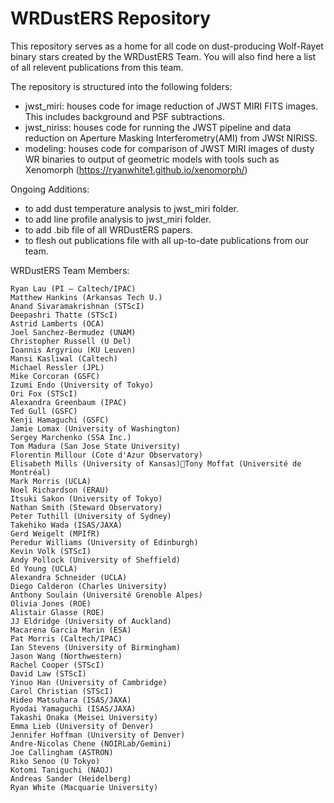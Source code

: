 # WRDustERS Repository
This repository serves as a home for all code on dust-producing Wolf-Rayet binary stars created by the WRDustERS Team. You will also find here a list of all relevent publications from this team. 

The repository is structured into the following folders:
- jwst_miri: houses code for image reduction of JWST MIRI FITS images. This includes background and PSF subtractions.
- jwst_niriss: houses code for running the JWST pipeline and data reduction on Aperture Masking Interferometry(AMI) from JWSt NIRISS.
- modeling: houses code for comparison of JWST MIRI images of dusty WR binaries to output of geometric models with tools such as Xenomorph (https://ryanwhite1.github.io/xenomorph/)

Ongoing Additions: 
- to add dust temperature analysis to jwst_miri folder.
- to add line profile analysis to jwst_miri folder.
- to add .bib file of all WRDustERS papers.
- to flesh out publications file with all up-to-date publications from our team. 

WRDustERS Team Members:

    Ryan Lau (PI – Caltech/IPAC)
    Matthew Hankins (Arkansas Tech U.)
    Anand Sivaramakrishnan (STScI)
    Deepashri Thatte (STScI)
    Astrid Lamberts (OCA)
    Joel Sanchez-Bermudez (UNAM)
    Christopher Russell (U Del)
    Ioannis Argyriou (KU Leuven)
    Mansi Kasliwal (Caltech)
    Michael Ressler (JPL)
    Mike Corcoran (GSFC)
    Izumi Endo (University of Tokyo)
    Ori Fox (STScI)
    Alexandra Greenbaum (IPAC)
    Ted Gull (GSFC)
    Kenji Hamaguchi (GSFC)
    Jamie Lomax (University of Washington)
    Sergey Marchenko (SSA Inc.)
    Tom Madura (San Jose State University)
    Florentin Millour (Cote d'Azur Observatory)
    Elisabeth Mills (University of Kansas)Tony Moffat (Université de Montréal)
    Mark Morris (UCLA)
    Noel Richardson (ERAU)
    Itsuki Sakon (University of Tokyo)
    Nathan Smith (Steward Observatory)
    Peter Tuthill (University of Sydney)
    Takehiko Wada (ISAS/JAXA)
    Gerd Weigelt (MPIfR)
    Peredur Williams (University of Edinburgh)
    Kevin Volk (STScI)
    Andy Pollock (University of Sheffield)
    Ed Young (UCLA)
    Alexandra Schneider (UCLA)
    Diego Calderon (Charles University)
    Anthony Soulain (Université Grenoble Alpes)
    Olivia Jones (ROE)
    Alistair Glasse (ROE)
    JJ Eldridge (University of Auckland)
    Macarena Garcia Marin (ESA)
    Pat Morris (Caltech/IPAC)
    Ian Stevens (University of Birmingham)
    Jason Wang (Northwestern)
    Rachel Cooper (STScI)
    David Law (STScI)
    Yinuo Han (University of Cambridge)
    Carol Christian (STScI)
    Hideo Matsuhara (ISAS/JAXA)
    Ryodai Yamaguchi (ISAS/JAXA)
    Takashi Onaka (Meisei University)
    Emma Lieb (University of Denver)
    Jennifer Hoffman (University of Denver)
    Andre-Nicolas Chene (NOIRLab/Gemini)
    Joe Callingham (ASTRON)
    Riko Senoo (U Tokyo)
    Kotomi Taniguchi (NAOJ)
    Andreas Sander (Heidelberg)
    Ryan White (Macquarie University)
